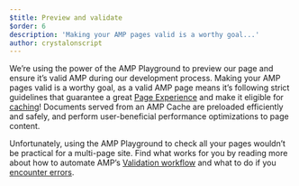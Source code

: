```yaml
---
$title: Preview and validate
$order: 6
description: 'Making your AMP pages valid is a worthy goal...'
author: crystalonscript
---
```


We’re using the power of the AMP Playground to preview our page and ensure it’s valid AMP during our development process. Making your AMP pages valid is a worthy goal, as a valid AMP page means it’s following strict guidelines that guarantee a great [Page Experience](https://amp.dev/about/page-experience/) and make it eligible for [caching](https://amp.dev/documentation/guides-and-tutorials/learn/amp-caches-and-cors/how_amp_pages_are_cached/?format=websites)! Documents served from an AMP Cache are preloaded efficiently and safely, and perform user-beneficial performance optimizations to page content.

Unfortunately, using the AMP Playground to check all your pages wouldn’t be practical for a multi-page site. Find what works for you by reading more about how to automate AMP’s [Validation workflow](https://amp.dev/documentation/guides-and-tutorials/learn/validation-workflow/validate_amp/?format=websites) and what to do if you [encounter errors](https://amp.dev/documentation/guides-and-tutorials/learn/amp-actions-and-events/?format=websites).